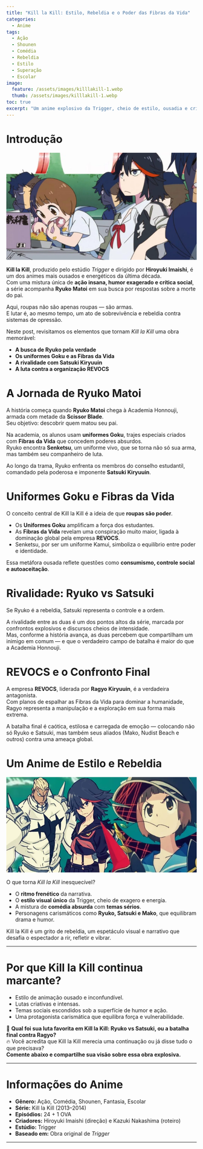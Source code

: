 ```yaml
---
title: "Kill la Kill: Estilo, Rebeldia e o Poder das Fibras da Vida"
categories:
  - Anime
tags:
  - Ação
  - Shounen
  - Comédia
  - Rebeldia
  - Estilo
  - Superação
  - Escolar
image:
  feature: /assets/images/killlakill-1.webp
  thumb: /assets/images/killlakill-1.webp
toc: true
excerpt: "Um anime explosivo da Trigger, cheio de estilo, ousadia e crítica social. Kill la Kill é uma jornada de vingança e autodescoberta que mistura pancadaria, humor e reflexão sobre poder e identidade."
---
```


# Introdução

![Ryuko Matoi empunhando a Scissor Blade, pronta para lutar.](/assets/images/killlakill-1.webp)

**Kill la Kill**, produzido pelo estúdio *Trigger* e dirigido por **Hiroyuki Imaishi**, é um dos animes mais ousados e energéticos da última década.  
Com uma mistura única de **ação insana, humor exagerado e crítica social**, a série acompanha **Ryuko Matoi** em sua busca por respostas sobre a morte do pai.

Aqui, roupas não são apenas roupas — são armas.  
E lutar é, ao mesmo tempo, um ato de sobrevivência e rebeldia contra sistemas de opressão.

Neste post, revisitamos os elementos que tornam *Kill la Kill* uma obra memorável:  
- **A busca de Ryuko pela verdade**  
- **Os uniformes Goku e as Fibras da Vida**  
- **A rivalidade com Satsuki Kiryuuin**  
- **A luta contra a organização REVOCS**  

# A Jornada de Ryuko Matoi

A história começa quando **Ryuko Matoi** chega à Academia Honnouji, armada com metade da **Scissor Blade**.  
Seu objetivo: descobrir quem matou seu pai.

Na academia, os alunos usam **uniformes Goku**, trajes especiais criados com **Fibras da Vida** que concedem poderes absurdos.  
Ryuko encontra **Senketsu**, um uniforme vivo, que se torna não só sua arma, mas também seu companheiro de luta.

Ao longo da trama, Ryuko enfrenta os membros do conselho estudantil, comandado pela poderosa e imponente **Satsuki Kiryuuin**.

# Uniformes Goku e Fibras da Vida

O conceito central de Kill la Kill é a ideia de que **roupas são poder**.  

- Os **Uniformes Goku** amplificam a força dos estudantes.  
- As **Fibras da Vida** revelam uma conspiração muito maior, ligada à dominação global pela empresa **REVOCS**.  
- Senketsu, por ser um uniforme Kamui, simboliza o equilíbrio entre poder e identidade.  

Essa metáfora ousada reflete questões como **consumismo, controle social e autoaceitação**.

# Rivalidade: Ryuko vs Satsuki

Se Ryuko é a rebeldia, Satsuki representa o controle e a ordem.  

A rivalidade entre as duas é um dos pontos altos da série, marcada por confrontos explosivos e discursos cheios de intensidade.  
Mas, conforme a história avança, as duas percebem que compartilham um inimigo em comum — e que o verdadeiro campo de batalha é maior do que a Academia Honnouji.

# REVOCS e o Confronto Final

A empresa **REVOCS**, liderada por **Ragyo Kiryuuin**, é a verdadeira antagonista.  
Com planos de espalhar as Fibras da Vida para dominar a humanidade, Ragyo representa a manipulação e a exploração em sua forma mais extrema.

A batalha final é caótica, estilosa e carregada de emoção — colocando não só Ryuko e Satsuki, mas também seus aliados (Mako, Nudist Beach e outros) contra uma ameaça global.

# Um Anime de Estilo e Rebeldia

![Ryuko e Satsuki lado a lado, prontas para enfrentar Ragyo.](/assets/images/killlakill-2.webp)

O que torna *Kill la Kill* inesquecível?

- O **ritmo frenético** da narrativa.  
- O **estilo visual único** da Trigger, cheio de exagero e energia.  
- A mistura de **comédia absurda** com **temas sérios**.  
- Personagens carismáticos como **Ryuko, Satsuki e Mako**, que equilibram drama e humor.  

Kill la Kill é um grito de rebeldia, um espetáculo visual e narrativo que desafia o espectador a rir, refletir e vibrar.

---

# Por que Kill la Kill continua marcante?

- Estilo de animação ousado e inconfundível.  
- Lutas criativas e intensas.  
- Temas sociais escondidos sob a superfície de humor e ação.  
- Uma protagonista carismática que equilibra força e vulnerabilidade.  

👗 **Qual foi sua luta favorita em Kill la Kill: Ryuko vs Satsuki, ou a batalha final contra Ragyo?**  
🔥 Você acredita que Kill la Kill merecia uma continuação ou já disse tudo o que precisava?  
**Comente abaixo e compartilhe sua visão sobre essa obra explosiva.**

---

# Informações do Anime

- **Gênero:** Ação, Comédia, Shounen, Fantasia, Escolar  
- **Série:** Kill la Kill (2013–2014)  
- **Episódios:** 24 + 1 OVA  
- **Criadores:** Hiroyuki Imaishi (direção) e Kazuki Nakashima (roteiro)  
- **Estúdio:** Trigger  
- **Baseado em:** Obra original de *Trigger*

---